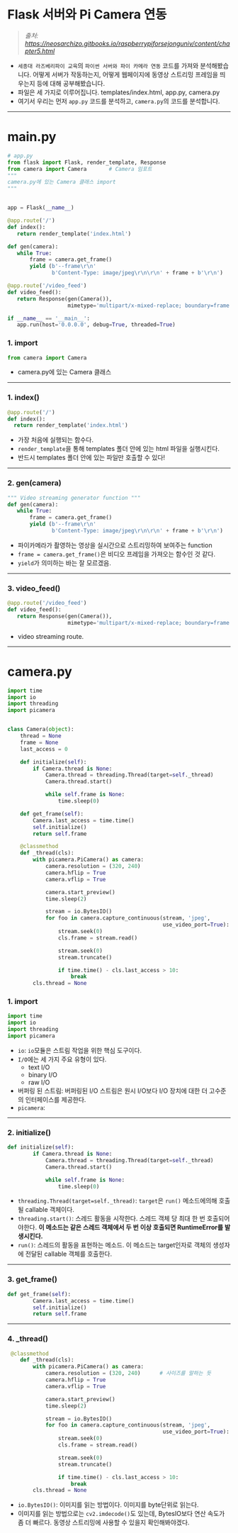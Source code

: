 Flask 서버와 Pi Camera 연동
===
> *출처: https://neosarchizo.gitbooks.io/raspberrypiforsejonguniv/content/chapter5.html*    


* `세종대 라즈베리파이 교육`의 `파이썬 서버와 파이 카메라 연동` 코드를 가져와 분석해봤습니다. 어떻게 서버가 작동하는지, 어떻게 웹페이지에 동영상 스트리밍 프레임을 띄우는지 등에 대해
 공부해봤습니다.
* 파일은 세 가지로 이루어집니다. templates/index.html, app.py, camera.py
* 여기서 우리는 먼저 `app.py` 코드를 분석하고, `camera.py`의 코드를 분석합니다.

***
# main.py
```python
# app.py
from flask import Flask, render_template, Response
from camera import Camera       # Camera 임포트
"""
camera.py에 있는 Camera 클래스 import
"""


app = Flask(__name__)

@app.route('/')
def index():
   return render_template('index.html')

def gen(camera):
   while True:
       frame = camera.get_frame()
       yield (b'--frame\r\n'
              b'Content-Type: image/jpeg\r\n\r\n' + frame + b'\r\n')

@app.route('/video_feed')
def video_feed():
   return Response(gen(Camera()),
                   mimetype='multipart/x-mixed-replace; boundary=frame')

if __name__ == '__main__':
   app.run(host='0.0.0.0', debug=True, threaded=True)
```

### 1. import
```python
from camera import Camera
```
* camera.py에 있는 Camera 클래스 


***

### 1. index()
```python
@app.route('/')
def index():
  return render_template('index.html')
```
* 가장 처음에 실행되는 함수다. 
* `render_template`을 통해 templates 폴더 안에 있는 html 파일을 실행시킨다.
* 반드시 templates 폴더 안에 있는 파일만 호출할 수 있다!

***

### 2. gen(camera)
```python
""" Video streaming generator function """
def gen(camera):
   while True:
       frame = camera.get_frame()
       yield (b'--frame\r\n'
              b'Content-Type: image/jpeg\r\n\r\n' + frame + b'\r\n')
```
* 파이카메라가 촬영하는 영상을 실시간으로 스트리밍하여 보여주는 function
* `frame = camera.get_frame()`은 비디오 프레임을 가져오는 함수인 것 같다.
* `yield`가 의미하는 바는 잘 모르겠음.

***

### 3. video_feed()
```python
@app.route('/video_feed')
def video_feed():
   return Response(gen(Camera()),
                   mimetype='multipart/x-mixed-replace; boundary=frame')
```
* video streaming route. 

***
# camera.py
```python
import time
import io
import threading
import picamera


class Camera(object):
    thread = None
    frame = None
    last_access = 0

    def initialize(self):
        if Camera.thread is None:
            Camera.thread = threading.Thread(target=self._thread)
            Camera.thread.start()

            while self.frame is None:
                time.sleep(0)

    def get_frame(self):
        Camera.last_access = time.time()
        self.initialize()
        return self.frame

    @classmethod
    def _thread(cls):
        with picamera.PiCamera() as camera:
            camera.resolution = (320, 240)
            camera.hflip = True
            camera.vflip = True

            camera.start_preview()
            time.sleep(2)

            stream = io.BytesIO()
            for foo in camera.capture_continuous(stream, 'jpeg',
                                                 use_video_port=True):
                stream.seek(0)
                cls.frame = stream.read()

                stream.seek(0)
                stream.truncate()

                if time.time() - cls.last_access > 10:
                    break
        cls.thread = None
```

### 1. import
```python
import time             
import io
import threading
import picamera
```
* `io`: `io`모듈은 스트림 작업을 위한 핵심 도구이다.
* `I/O`에는 세 가지 주요 유형이 있다.
  * text I/O
  * binary I/O
  * raw I/O
* 버퍼링 된 스트림: 버퍼링된 I/O 스트림은 원시 I/O보다 I/O 장치에 대한 더 고수준의 인터페이스를 제공한다.
* `picamera`: 

***
### 2. initialize()
```python
def initialize(self):
        if Camera.thread is None:
            Camera.thread = threading.Thread(target=self._thread)
            Camera.thread.start()

            while self.frame is None:
                time.sleep(0)
```
* `threading.Thread(target=self._thread)`: `target`은 `run()` 메소드에의해 호출될 callable 객체이다.
* `threading.start()`: 스레드 활동을 시작한다. 스레드 객체 당 최대 한 번 호출되어야한다. **이 메소드는 같은 스레드 객체에서 두 번 이상 
호출되면 RuntimeError를 발생시킨다.**
* `run()`: 스레드의 활동을 표현하는 메소드. 이 메소드는 target인자로 객체의 생성자에 전달된 callable 객체를 호출한다.

***

### 3. get_frame()
```python
def get_frame(self):
        Camera.last_access = time.time()
        self.initialize()
        return self.frame
```

***

### 4. _thread()
```python
 @classmethod
    def _thread(cls):
        with picamera.PiCamera() as camera:
            camera.resolution = (320, 240)      # 사이즈를 말하는 듯
            camera.hflip = True
            camera.vflip = True

            camera.start_preview()
            time.sleep(2)

            stream = io.BytesIO()
            for foo in camera.capture_continuous(stream, 'jpeg',
                                                 use_video_port=True):
                stream.seek(0)
                cls.frame = stream.read()

                stream.seek(0)
                stream.truncate()

                if time.time() - cls.last_access > 10:
                    break
        cls.thread = None
```
* `io.BytesIO()`: 이미지를 읽는 방법이다. 이미지를 byte단위로 읽는다. 
* 이미지를 읽는 방법으로는 `cv2.imdecode()`도 있는데, BytesIO보다 연산 속도가 좀 더 빠르다. 동영상 스트리밍에 사용할 수 있을지 확인해봐야겠다.









